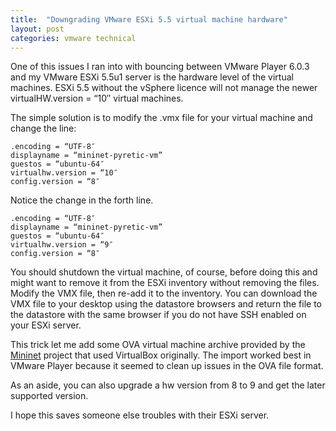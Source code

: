 ```yaml
---
title:  "Downgrading VMware ESXi 5.5 virtual machine hardware"
layout: post
categories: vmware technical
---
```


One of this issues I ran into with bouncing between VMware Player 6.0.3 and my VMware ESXi 5.5u1 server is the hardware level of the virtual machines. ESXi 5.5 without the vSphere licence will not manage the newer virtualHW.version = “10″ virtual machines.

The simple solution is to modify the .vmx file for your virtual machine and change the line:

```
.encoding = “UTF-8″
displayname = “mininet-pyretic-vm”
guestos = “ubuntu-64″
virtualhw.version = “10″
config.version = “8″
```

Notice the change in the forth line.

```
.encoding = “UTF-8″
displayname = “mininet-pyretic-vm”
guestos = “ubuntu-64″
virtualhw.version = “9″
config.version = “8″
```

You should shutdown the virtual machine, of course, before doing this and might want to remove it from the ESXi inventory without removing the files. Modify the VMX file, then re-add it to the inventory. You can download the VMX file to your desktop using the datastore browsers and return the file to the datastore with the same browser if you do not have SSH enabled on your ESXi server.

This trick let me add some OVA virtual machine archive provided by the [Mininet](http://mininet.org/) project that used VirtualBox originally. The import worked best in VMware Player because it seemed to clean up issues in the OVA file format.

As an aside, you can also upgrade a hw version from 8 to 9 and get the later supported version.

I hope this saves someone else troubles with their ESXi server.
